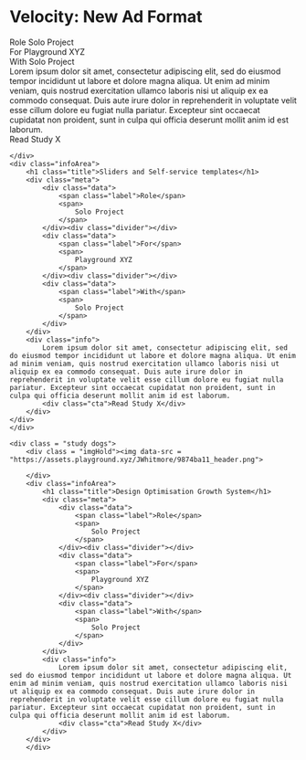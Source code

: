 <div class = "study velocity">
<div class = "imgHold">
<img data-src="https://assets.playground.xyz/JWhitmore/3e658d49_header.jpg" />


</div>
    <div class="infoArea">
        <h1 class="title">Velocity: New Ad Format</h1>
        <div class="meta">
            <div class="data">
                <span class="label">Role</span>
                <span>
                    Solo Project
                </span>
            </div><div class="divider"></div>
            <div class="data">
                <span class="label">For</span>
                <span>
                    Playground XYZ
                </span>
            </div><div class="divider"></div>
            <div class="data">
                <span class="label">With</span>
                <span>
                    Solo Project
                </span>
            </div>                
        </div>
        <div class="info">
            Lorem ipsum dolor sit amet, consectetur adipiscing elit, sed do eiusmod tempor incididunt ut labore et dolore magna aliqua. Ut enim ad minim veniam, quis nostrud exercitation ullamco laboris nisi ut aliquip ex ea commodo consequat. Duis aute irure dolor in reprehenderit in voluptate velit esse cillum dolore eu fugiat nulla pariatur. Excepteur sint occaecat cupidatat non proident, sunt in culpa qui officia deserunt mollit anim id est laborum.        
            <div class="cta">Read Study X</div>
        </div>
    </div>
</div>

<div class = "study sliders">
    <div class = "imgHold"><img data-src="https://assets.playground.xyz/JWhitmore/60637ad8_slide1.jpg" />


    </div>
    <div class="infoArea">
        <h1 class="title">Sliders and Self-service templates</h1>
        <div class="meta">
            <div class="data">
                <span class="label">Role</span>
                <span>
                    Solo Project
                </span>
            </div><div class="divider"></div>
            <div class="data">
                <span class="label">For</span>
                <span>
                    Playground XYZ
                </span>
            </div><div class="divider"></div>
            <div class="data">
                <span class="label">With</span>
                <span>
                    Solo Project
                </span>
            </div>                
        </div>
        <div class="info">
            Lorem ipsum dolor sit amet, consectetur adipiscing elit, sed do eiusmod tempor incididunt ut labore et dolore magna aliqua. Ut enim ad minim veniam, quis nostrud exercitation ullamco laboris nisi ut aliquip ex ea commodo consequat. Duis aute irure dolor in reprehenderit in voluptate velit esse cillum dolore eu fugiat nulla pariatur. Excepteur sint occaecat cupidatat non proident, sunt in culpa qui officia deserunt mollit anim id est laborum.        
            <div class="cta">Read Study X</div>
        </div>
    </div>
    </div>

    <div class = "study dogs">
        <div class = "imgHold"><img data-src = "https://assets.playground.xyz/JWhitmore/9874ba11_header.png">

        </div>      
        <div class="infoArea">
            <h1 class="title">Design Optimisation Growth System</h1>
            <div class="meta">
                <div class="data">
                    <span class="label">Role</span>
                    <span>
                        Solo Project
                    </span>
                </div><div class="divider"></div>
                <div class="data">
                    <span class="label">For</span>
                    <span>
                        Playground XYZ
                    </span>
                </div><div class="divider"></div>
                <div class="data">
                    <span class="label">With</span>
                    <span>
                        Solo Project
                    </span>
                </div>                
            </div>
            <div class="info">
                Lorem ipsum dolor sit amet, consectetur adipiscing elit, sed do eiusmod tempor incididunt ut labore et dolore magna aliqua. Ut enim ad minim veniam, quis nostrud exercitation ullamco laboris nisi ut aliquip ex ea commodo consequat. Duis aute irure dolor in reprehenderit in voluptate velit esse cillum dolore eu fugiat nulla pariatur. Excepteur sint occaecat cupidatat non proident, sunt in culpa qui officia deserunt mollit anim id est laborum.        
                <div class="cta">Read Study X</div>
            </div>
        </div>
        </div>

